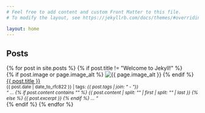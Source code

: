 ```yaml
---
# Feel free to add content and custom Front Matter to this file.
# To modify the layout, see https://jekyllrb.com/docs/themes/#overriding-theme-defaults

layout: home
---
```

<style>
.date-tag {
font-style: bold;
}
.post-preview__excerpt {
font-size: 12px;
font-style: italic;
quotes: "\201C" "\201D";
}
</style>

<h2 class="col-header dark-orange">Posts</h2>
{% for post in site.posts %}
  {% if post.title != "Welcome to Jekyll!" %}
<div class="post-preview">
   {% if post.image or page.image_alt %}
 <img class="post-preview__left" src="{{ post.image }}" alt="{{ page.image_alt }}">
   {% endif %}
 <div class="post-preview__right">
   <a class="preview-title" href="{{ post.url }}">{{ post.title }}</a>
   <div class="date-tag"><span><small>
     {{ post.date | date_to_rfc822 }} | tags: <em>{{ post.tags | join: "</em> - <em>"}}</em>
   </small></span></div>
 </div>
 <div class="post-preview__excerpt"><span><q>
   ...
   {% if post.content contains "<!--exstart-->" %}
     {{ post.content | split: "<!--exend-->" | first | split: "<!--exstart-->" | last }}
   {% else %}
     {{ post.excerpt }}
   {% endif %}
   ...
 </q></span></div>
</div>
  {% endif %}
{% endfor %}
